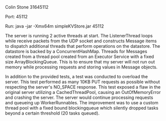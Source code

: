 Colin Stone 31645112

Port:
45112

Run:
java -jar -Xmx64m simpleKVStore.jar 45112

The server is running 2 active threads at start. The ListenerThread loops while receive packets from the UDP socket and constructs Message items to dispatch additional threads that perform operations on the datastore. The datastore is backed by a ConcurrentHashMap. Threads for Messages created from a thread pool created from an Executor Service with a fixed size ArrayBlockingQueue. This is to ensure that my server will not run out memory while processing requests and storing values in Message objects.

In addition to the provided tests, a test was conducted to overload the server. This test performed as many 10KB PUT requests as possible without respecting the server's NO_SPACE response. This test exposed a flaw in the original server utilizing a CachedThreadPool, causing an OutOfMemoryError and crashing the server. The server would continue processing requests and queueing up WorkerRunnables. The improvement was to use a custom thread pool with a fixed bound blockingqueue which silently dropped tasks beyond a certain threshold (20 tasks queued).

